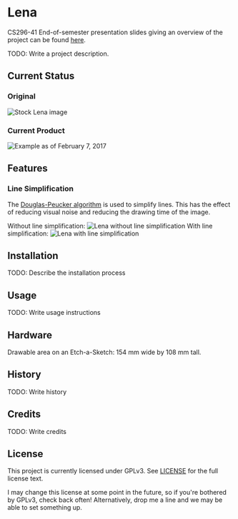 # Lena
CS296-41 End-of-semester presentation slides giving an overview of the project can be found [here](https://www.icloud.com/keynote/0Zn7Z1xenVRJlimIRGz1t2ifg#rEAS_296_presentation).

TODO: Write a project description.

## Current Status
### Original
![Stock Lena image](images/lena.png "Stock Lena image")
### Current Product
![Example as of February 7, 2017](images/2017-02-07.png "Current product")

## Features
### Line Simplification
The [Douglas-Peucker algorithm](https://en.m.wikipedia.org/wiki/Ramer–Douglas–Peucker_algorithm) is used to simplify lines. This has the effect of reducing visual noise and reducing the drawing time of the image.

Without line simplification: ![](images/lineSimplification-before.png "Lena without line simplification")
With line simplification: ![](images/lineSimplification-after-20.png "Lena with line simplification")

## Installation

TODO: Describe the installation process

## Usage
TODO: Write usage instructions

## Hardware
Drawable area on an Etch-a-Sketch: 154 mm wide by 108 mm tall.

## History
TODO: Write history

## Credits
TODO: Write credits

## License
This project is currently licensed under GPLv3. See [LICENSE](LICENSE) for the full license text.

I may change this license at some point in the future, so if you're bothered by GPLv3, check back often! Alternatively, drop me a line and we may be able to set something up.
